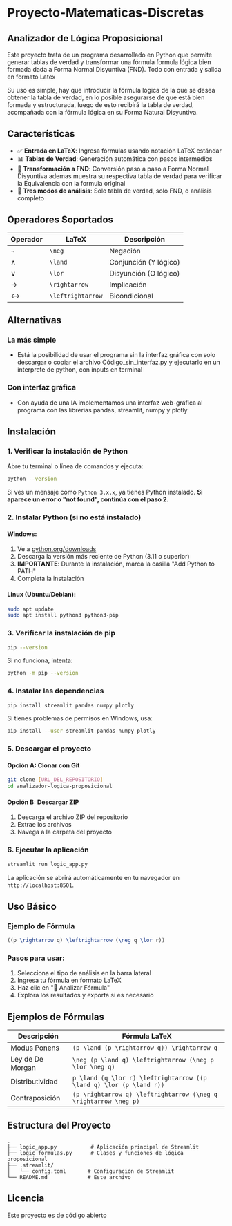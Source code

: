 # Proyecto-Matematicas-Discretas
## Analizador de Lógica Proposicional
Este proyecto trata de un programa desarrollado en Python que permite generar tablas de verdad y transformar una fórmula formula lógica bien formada dada a Forma Normal Disyuntiva (FND). Todo con entrada y salida en formato Latex

Su uso es simple, hay que introducir la fórmula lógica de la que se desea obtener la tabla de verdad, en lo posible asegurarse de que está bien formada y estructurada, luego de esto recibirá la tabla de verdad, acompañada con la fórmula lógica en su Forma Natural Disyuntiva.

## Características

- ✅ **Entrada en LaTeX**: Ingresa fórmulas usando notación LaTeX estándar
- 📊 **Tablas de Verdad**: Generación automática con pasos intermedios
- 🔄 **Transformación a FND**: Conversión paso a paso a Forma Normal Disyuntiva ademas muestra su respectiva tabla de verdad para verificar la Equivalencia con la formula original 
- 🎯 **Tres modos de análisis**: Solo tabla de verdad, solo FND, o análisis completo

## Operadores Soportados

| Operador | LaTeX | Descripción |
|----------|-------|-------------|
| ¬ | `\neg` | Negación |
| ∧ | `\land` | Conjunción (Y lógico) |
| ∨ | `\lor` | Disyunción (O lógico) |
| → | `\rightarrow` | Implicación |
| ↔ | `\leftrightarrow` | Bicondicional |


## Alternativas
### La más simple
- Está la posibilidad de usar el programa sin la interfaz gráfica con solo descargar o copiar el archivo Código_sin_interfaz.py y ejecutarlo en un interprete de python, con inputs en terminal
### Con interfaz gráfica
- Con ayuda de una IA implementamos una interfaz web-gráfica al programa con las librerias pandas, streamlit, numpy y plotly
  
## Instalación

### 1. Verificar la instalación de Python

Abre tu terminal o línea de comandos y ejecuta:

```bash
python --version
```

Si ves un mensaje como `Python 3.x.x`, ya tienes Python instalado. **Si aparece un error o "not found", continúa con el paso 2.**

### 2. Instalar Python (si no está instalado)

#### Windows:
1. Ve a [python.org/downloads](https://python.org/downloads/)
2. Descarga la versión más reciente de Python (3.11 o superior)
3. **IMPORTANTE**: Durante la instalación, marca la casilla "Add Python to PATH"
4. Completa la instalación

#### Linux (Ubuntu/Debian):
```bash
sudo apt update
sudo apt install python3 python3-pip
```

### 3. Verificar la instalación de pip

```bash
pip --version
```

Si no funciona, intenta:
```bash
python -m pip --version
```

### 4. Instalar las dependencias

```bash
pip install streamlit pandas numpy plotly
```

Si tienes problemas de permisos en Windows, usa:
```bash
pip install --user streamlit pandas numpy plotly
```

### 5. Descargar el proyecto

#### Opción A: Clonar con Git
```bash
git clone [URL_DEL_REPOSITORIO]
cd analizador-logica-proposicional
```

#### Opción B: Descargar ZIP
1. Descarga el archivo ZIP del repositorio
2. Extrae los archivos
3. Navega a la carpeta del proyecto

### 6. Ejecutar la aplicación

```bash
streamlit run logic_app.py
```

La aplicación se abrirá automáticamente en tu navegador en `http://localhost:8501`.

## Uso Básico

### Ejemplo de Fórmula
```latex
((p \rightarrow q) \leftrightarrow (\neg q \lor r))
```

### Pasos para usar:
1. Selecciona el tipo de análisis en la barra lateral
2. Ingresa tu fórmula en formato LaTeX
3. Haz clic en "🚀 Analizar Fórmula"
4. Explora los resultados y exporta si es necesario

## Ejemplos de Fórmulas

| Descripción | Fórmula LaTeX |
|-------------|---------------|
| Modus Ponens | `(p \land (p \rightarrow q)) \rightarrow q` |
| Ley de De Morgan | `\neg (p \land q) \leftrightarrow (\neg p \lor \neg q)` |
| Distributividad | `p \land (q \lor r) \leftrightarrow ((p \land q) \lor (p \land r))` |
| Contraposición | `(p \rightarrow q) \leftrightarrow (\neg q \rightarrow \neg p)` |

## Estructura del Proyecto

```
.
├── logic_app.py           # Aplicación principal de Streamlit
├── logic_formulas.py      # Clases y funciones de lógica proposicional
├── .streamlit/
│   └── config.toml       # Configuración de Streamlit
└── README.md             # Este archivo
```

## Licencia

Este proyecto es de código abierto



